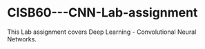 # CISB60---CNN-Lab-assignment

This Lab assignment covers Deep Learning - Convolutional Neural Networks.
